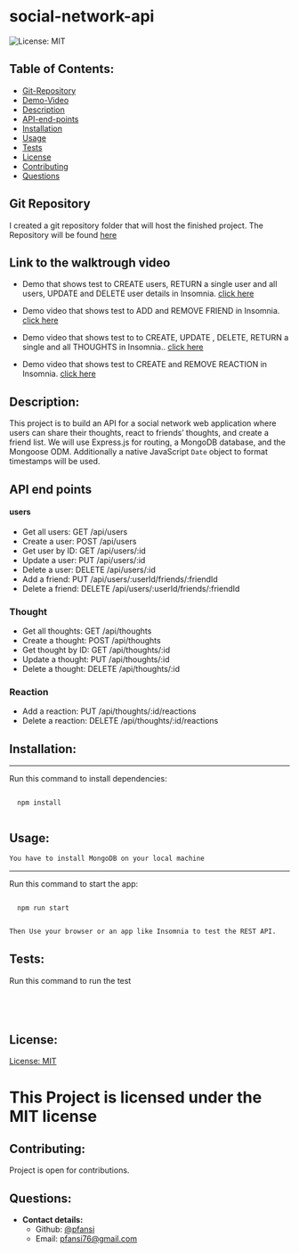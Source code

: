 # social-network-api

![License: MIT](https://img.shields.io/badge/License-MIT-blue)

## Table of Contents:

- [Git-Repository](#git-repository)
- [Demo-Video](#walktrough-video)
- [Description](#description)
- [API-end-points](API-end-points)
- [Installation](#installation)
- [Usage](#usage)
- [Tests](#tests)
- [License](#license)
- [Contributing](#contributing)
- [Questions](#questions)

## Git Repository

I created a git repository folder that will host the finished project. The Repository will be found [here](https://github.com/pfansi/social-network-api)

## Link to the walktrough video

- Demo that shows test to CREATE users, RETURN a single user and all users, UPDATE and DELETE user details in Insomnia. [click here](https://drive.google.com/file/d/13EHiHyiCyGSaT6NST1RH4bzd5Mi6pw4E/view)

- Demo video that shows test to ADD and REMOVE FRIEND in Insomnia. [click here](https://drive.google.com/file/d/1g9-_Q5m1GKm72PtGQBezsSqrKl05oY8k/view)

- Demo video that shows test to to CREATE, UPDATE , DELETE, RETURN a single and all THOUGHTS in Insomnia.. [click here](https://drive.google.com/file/d/1BhGZ2irzsgJV8kSTD8NGSVJX79W8WmUX/view)

- Demo video that shows test to CREATE and REMOVE REACTION in Insomnia. [click here](https://drive.google.com/file/d/1-LjrQMJdv-X1XNL6-BVPk6EiWkbsuLS4/view)

## Description:

This project is to build an API for a social network web application where users can share their thoughts, react to friends’ thoughts, and create a friend list. We will use Express.js for routing, a MongoDB database, and the Mongoose ODM. Additionally a native JavaScript `Date` object to format timestamps will be used.

## API end points

#### users

- Get all users: GET /api/users
- Create a user: POST /api/users
- Get user by ID: GET /api/users/:id
- Update a user: PUT /api/users/:id
- Delete a user: DELETE /api/users/:id
- Add a friend: PUT /api/users/:userId/friends/:friendId
- Delete a friend: DELETE /api/users/:userId/friends/:friendId

### Thought

- Get all thoughts: GET /api/thoughts
- Create a thought: POST /api/thoughts
- Get thought by ID: GET /api/thoughts/:id
- Update a thought: PUT /api/thoughts/:id
- Delete a thought: DELETE /api/thoughts/:id

### Reaction

- Add a reaction: PUT /api/thoughts/:id/reactions
- Delete a reaction: DELETE /api/thoughts/:id/reactions

## Installation:

---

Run this command to install dependencies:

  <pre><code>
  npm install
  </code></pre>

## Usage:

```md
You have to install MongoDB on your local machine
```

---

Run this command to start the app:

  <pre><code>
  npm run start
  </code></pre>

```md
Then Use your browser or an app like Insomnia to test the REST API.
```

## Tests:

Run this command to run the test

<pre><code>
  
  </code></pre>

## License:

[License: MIT](https://opensource.org/licenses/MIT)

# This Project is licensed under the MIT license

## Contributing:

Project is open for contributions.

## Questions:

- **Contact details:**
  - Github: [@pfansi](https://github.com/pfansi)
  - Email: pfansi76@gmail.com
